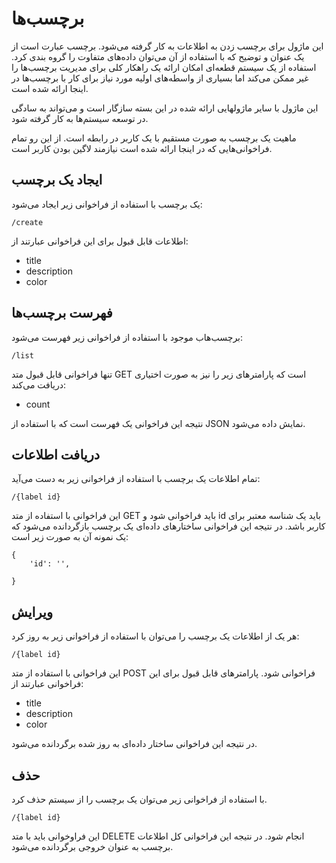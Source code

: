 # برچسب‌ها

این ماژول برای برچسب زدن به اطلاعات به کار گرفته می‌شود. برچسب عبارت است از یک عنوان و توضیح که با استفاده از آن می‌توان داده‌های متفاوت را گروه بندی کرد. استفاده از یک سیستم قطعه‌ای امکان ارائه یک راهکار کلی برای مدیریت برچسب‌ها را غیر ممکن می‌کند اما بسیاری از واسطه‌های اولیه مورد نیاز برای کار با برچسب‌ها در اینجا ارائه شده است.

این ماژول با سایر ماژولهایی ارائه شده در این بسته سازگار است و می‌تواند به سادگی در توسعه سیستم‌ها به کار گرفته شود.

ماهیت یک برچسب به صورت مستقیم با یک کاربر در رابطه است. از این رو تمام فراخوانی‌هایی که در اینجا ارائه شده است نیازمند لاگین بودن کاربر است.

## ایجاد یک برچسب


یک برچسب با استفاده از فراخوانی زیر ایجاد می‌شود:

	/create
	
اطلاعات قابل قبول برای این فراخوانی عبارتند از:

- title
- description
- color


## فهرست برچسب‌ها

برچسب‌هاب موجود با استفاده از فراخوانی زیر فهرست می‌شود:

	/list

تنها فراخوانی قابل قبول متد GET است که پارامترهای زیر را نیز به صورت اختیاری دریافت می‌کند:

- count

نتیجه این فراخوانی یک فهرست است که با استفاده از JSON‌ نمایش داده می‌شود.


## دریافت اطلاعات

تمام اطلاعات یک برچسب با استفاده از فراخوانی زیر به دست می‌آید:

	/{label id}

این فراخوانی با استفاده از متد GET باید فراخوانی شود و id باید یک شناسه معتبر برای کاربر باشد. در نتیجه این فراخوانی ساختارهای داده‌ای یک برچسب بازگردانده می‌شود که یک نمونه آن به صورت زیر است:

	{
		'id': '',
		
	}

## ویرایش

هر یک از اطلاعات یک برچسب را می‌توان با استفاده از فراخوانی زیر به روز کرد:

	/{label id}

این فراخوانی با استفاده از متد POST فراخوانی شود. پارامترهای قابل قبول برای این فراخوانی عبارتند از:

- title
- description
- color

در نتیجه این فراخوانی ساختار داده‌ای به روز شده برگردانده می‌شود.

## حذف

با استفاده از فراخوانی زیر می‌توان یک برچسب را از سیستم حذف کرد.

	/{label id}

این فراوخوانی باید با متد DELETE انجام شود. در نتیجه این فراخوانی کل اطلاعات برچسب به عنوان خروجی برگردانده می‌شود.
